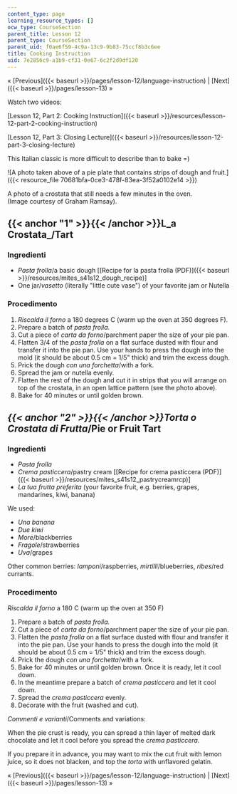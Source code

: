```yaml
---
content_type: page
learning_resource_types: []
ocw_type: CourseSection
parent_title: Lesson 12
parent_type: CourseSection
parent_uid: f0ae6f59-4c9a-13c9-9b83-75ccf8b3c6ee
title: Cooking Instruction
uid: 7e2856c9-a1b9-cf31-0e67-6c2f2d9df120
---
```


« [Previous]({{< baseurl >}}/pages/lesson-12/language-instruction) | [Next]({{< baseurl >}}/pages/lesson-13) »

Watch two videos:

[Lesson 12, Part 2: Cooking Instruction]({{< baseurl >}}/resources/lesson-12-part-2-cooking-instruction)

[Lesson 12, Part 3: Closing Lecture]({{< baseurl >}}/resources/lesson-12-part-3-closing-lecture)

This Italian classic is more difficult to describe than to bake =)

![A photo taken above of a pie plate that contains strips of dough and fruit.]({{< resource_file 70681bfa-0ce3-478f-83ea-3f52a0102e14 >}})

A photo of a crostata that still needs a few minutes in the oven.  
(Image courtesy of Graham Ramsay).

{{< anchor "1" >}}{{< /anchor >}}L_a Crostata_/Tart
---------------------------------------------------

### Ingredienti

*   _Pasta frolla_/a basic dough \[[Recipe for la pasta frolla (PDF)]({{< baseurl >}}/resources/mites_s41s12_dough_recipe)\]
*   One jar/_vasetto_ (literally "little cute vase") of your favorite jam or Nutella

### Procedimento

1.  _Riscalda il forno_ a 180 degrees C (warm up the oven at 350 degrees F).
2.  Prepare a batch of _pasta frolla._
3.  Cut a piece of _carta da forno_/parchment paper the size of your pie pan.
4.  Flatten 3/4 of the _pasta frolla_ on a flat surface dusted with flour and transfer it into the pie pan. Use your hands to press the dough into the mold (it should be about 0.5 cm = 1/5" thick) and trim the excess dough.
5.  Prick the dough _con_ _una forchetta_/with a fork.
6.  Spread the jam or nutella evenly.
7.  Flatten the rest of the dough and cut it in strips that you will arrange on top of the crostata, in an open lattice pattern (see the photo above).
8.  Bake for 40 minutes or until golden brown.

_{{< anchor "2" >}}{{< /anchor >}}Torta o Crostata di Frutta_/Pie or Fruit Tart
-------------------------------------------------------------------------------

### Ingredienti

*   _Pasta frolla_
*   _Crema pasticcera_/pastry cream \[[Recipe for crema pasticcera (PDF)]({{< baseurl >}}/resources/mites_s41s12_pastrycreamrcp)\]
*   _La tua frutta preferita_ (your favorite fruit, e.g. berries, grapes, mandarines, kiwi, banana)

We used:

*   _Una banana_
*   _Due kiwi_
*   _More_/blackberries
*   _Fragole_/strawberries
*   _Uva_/grapes

Other common berries: _lamponi_/raspberries, _mirtilli_/blueberries, _ribes_/red currants.

### Procedimento

_Riscalda il forno_ a 180 C (warm up the oven at 350 F)

1.  Prepare a batch of _pasta frolla._
2.  Cut a piece of _carta da forno_/parchment paper the size of your pie pan.
3.  Flatten the _pasta frolla_ on a flat surface dusted with flour and transfer it into the pie pan. Use your hands to press the dough into the mold (it should be about 0.5 cm = 1/5" thick) and trim the excess dough.
4.  Prick the dough _con una forchetta_/with a fork.
5.  Bake for 40 minutes or until golden brown. Once it is ready, let it cool down.
6.  In the meantime prepare a batch of _crema pasticcera_ and let it cool down.
7.  Spread the _crema pasticcera_ evenly.
8.  Decorate with the fruit (washed and cut).

_Commenti e varianti_/Comments and variations:

When the pie crust is ready, you can spread a thin layer of melted dark chocolate and let it cool before you spread the _crema pasticcera._

If you prepare it in advance, you may want to mix the cut fruit with lemon juice, so it does not blacken, and top the _torta_ with unflavored gelatin.

« [Previous]({{< baseurl >}}/pages/lesson-12/language-instruction) | [Next]({{< baseurl >}}/pages/lesson-13) »